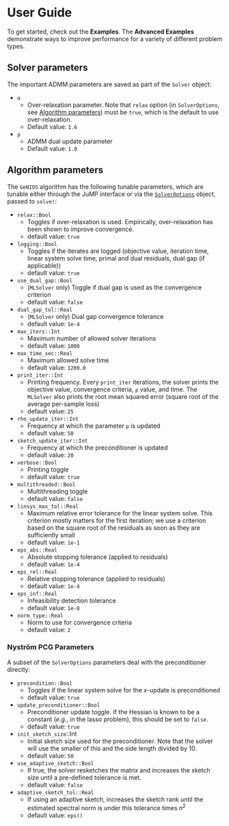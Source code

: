 # User Guide

To get started, check out the **Examples**.
The **Advanced Examples** demonstrate ways to improve performance for a
variety of different problem types.

## Solver parameters
The important ADMM parameters are saved as part of the `Solver` object:
- `α`
    - Over-relaxation parameter. Note that `relax` option (in `SolverOptions`, see [Algorithm parameters](@ref)) must be `true`, which is the default to use over-relaxation.
    - Default value: `1.6`
- `ρ`
    - ADMM dual update parameter
    - Default value: `1.0`

## Algorithm parameters
The `GeNIOS` algorithm has the following tunable parameters, which are tunable
either through the JuMP interface or via the [`SolverOptions`](@ref) object,
passed to `solve!`:

- `relax::Bool` 
    - Toggles if over-relaxation is used. Empirically, over-relaxation has been
    shown to improve convergence.
    - default value: `true`
- `logging::Bool` 
    - Toggles if the iterates are logged (objective value, iteration time, linear system solve time, primal and dual residuals, dual gap (if applicable))
    - default value: `true`
- `use_dual_gap::Bool` 
    - (`MLSolver` only) Toggle if dual gap is used as the convergence criterion
    - default value: `false`
- `dual_gap_tol::Real` 
    - (`MLSolver` only) Dual gap convergence tolerance
    - default value: `1e-4`
- `max_iters::Int` 
    - Maximum number of allowed solver iterations
    - default value: `1000`
- `max_time_sec::Real` 
    - Maximum allowed solve time
    - default value: `1200.0`
- `print_iter::Int` 
    - Printing frequency. Every `print_iter` iterations, the solver prints the objective value, convergence criteria, `ρ` value, and time. The `MLSolver` also prints the root mean squared error (square root of the average per-sample loss)
    - default value: `25`
- `rho_update_iter::Int` 
    - Frequency at which the parameter `ρ` is updated
    - default value: `50`
- `sketch_update_iter::Int` 
    - Frequency at which the preconditioner is updated
    - default value: `20`
- `verbose::Bool` 
    - Printing toggle
    - default value: `true`
- `multithreaded::Bool` 
    - Multithreading toggle
    - default value: `false`
- `linsys_max_tol::Real` 
    - Maximum relative error tolerance for the linear system solve. This criterion mostly matters for the first iteration; we use a criterion based on the square root of the residuals as soon as they are sufficiently small
    - default value: `1e-1`
- `eps_abs::Real` 
    - Absolute stopping tolerance (applied to residuals)
    - default value: `1e-4`
- `eps_rel::Real` 
    - Relative stopping tolerance (applied to residuals)
    - default value: `1e-4`
- `eps_inf::Real` 
    - Infeasibility detection tolerance
    - default value: `1e-8`
- `norm_type::Real` 
    - Norm to use for convergence criteria
    - default value: `2`

### Nyström PCG Parameters
A subset of the `SolverOptions` parameters deal with the preconditioner directly:

- `precondition::Bool` 
    - Toggles if the linear system solve for the $x$-update is preconditioned
    - default value: `true`
- `update_preconditioner::Bool` 
    - Preconditioner update toggle. If the Hessian is known to be a constant (_e.g._, in the lasso problem), this should be set to `false`.
    - default value: `true`
- `init_sketch_size`::Int
    - Initial sketch size used for the preconditioner. Note that the solver will use the smaller of this and the side length divided by 10.
    - default value: `50`
- `use_adaptive_sketch::Bool`
    - If true, the solver resketches the matrix and increases the sketch size until a pre-defined tolerance is met.
    - default value: `false`
- `adaptive_sketch_tol::Real`
    - If using an adaptive sketch, increases the sketch rank until the estimated spectral norm is under this tolerance times $n^2$
    - default value: `eps()`

